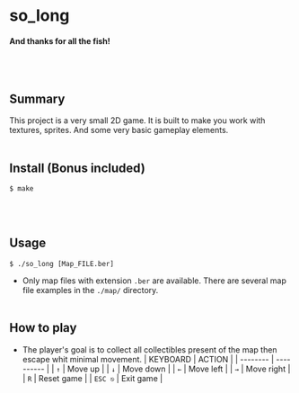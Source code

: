 # so_long
#### And thanks for all the fish!
<br/><br/>

## Summary
This project is a very small 2D game. It is built to make you work with textures, sprites. And some very basic gameplay elements.
<br/><br/>

## Install (Bonus included)
	$ make
<br/><br/>

## Usage
	$ ./so_long [Map_FILE.ber]
+ Only map files with extension `.ber` are available. There are several map file examples in the `./map/`  directory.
<br/><br/>

## How to play
+ The player's goal is to collect all collectibles present of the map then escape whit minimal movement.
| KEYBOARD | ACTION     |
| -------- | ---------- |
| `↑`      | Move up    |
| `↓`      | Move down  |
| `←`      | Move left  |
| `→`      | Move right |
| `R`      | Reset game |
| `ESC ⎋`  | Exit game  |

